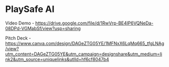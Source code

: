 # PlaySafe AI

Video Demo - https://drive.google.com/file/d/1RwVrp-BE4IP6VQNeDa-08DPd-VGMabSf/view?usp=sharing

Pitch Deck - https://www.canva.com/design/DAGeZTG05YE/1MFNxX6LqMq665_tfgLNAg/view?utm_content=DAGeZTG05YE&utm_campaign=designshare&utm_medium=link2&utm_source=uniquelinks&utlId=hf6cf8047b4
